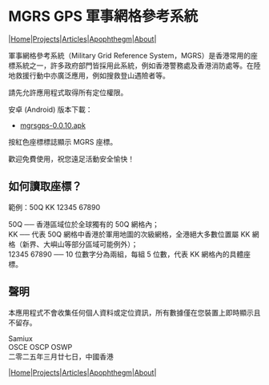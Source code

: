 # MGRS GPS 軍事網格參考系統

|[Home](/README.md)|[Projects](/projects.md)|[Articles](/articles.md)|[Apophthegm](/apophthegm.md)|[About](/about.md)|

軍事網格參考系統（Military Grid Reference System，MGRS）是香港常用的座標系統之一，許多政府部門皆採用此系統，例如香港警務處及香港消防處等。在陸地救援行動中亦廣泛應用，例如搜救登山遇險者等。

請先允許應用程式取得所有定位權限。

安卓 (Android) 版本下載：  

- [mgrsgps-0.0.10.apk](https://drive.google.com/file/d/16OSecL43tpGUGZi9SsN1vDC_6GM3Copk/view?usp=sharing)  

按紅色座標標誌顯示 MGRS 座標。  

歡迎免費使用，祝您遠足活動安全愉快！

## 如何讀取座標？

範例：50Q KK 12345 67890

50Q ── 香港區域位於全球獨有的 50Q 網格內；  
KK ── 代表 50Q 網格中香港於軍用地圖的次級網格，全港絕大多數位置屬 KK 網格（新界、大嶼山等部分區域可能例外）；  
12345 67890 ── 10 位數字分為兩組，每組 5 位數，代表 KK 網格內的具體座標。  

## 聲明

本應用程式不會收集任何個人資料或定位資訊，所有數據僅在您裝置上即時顯示且不留存。

Samiux   
OSCE  OSCP  OSWP   
二零二五年三月廿七日，中國香港    

|[Home](/README.md)|[Projects](/projects.md)|[Articles](/articles.md)|[Apophthegm](/apophthegm.md)|[About](/about.md)|
